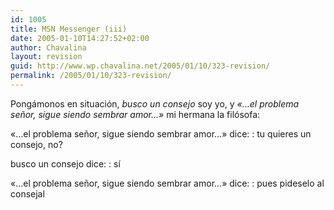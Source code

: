 ```yaml
---
id: 1005
title: MSN Messenger (iii)
date: 2005-01-10T14:27:52+02:00
author: Chavalina
layout: revision
guid: http://www.wp.chavalina.net/2005/01/10/323-revision/
permalink: /2005/01/10/323-revision/
---
```

Pongámonos en situación, _busco un consejo_ soy yo, y _«…el problema se&ntilde;or, sigue siendo sembrar amor…»_ mi hermana la filósofa:

«…el problema se&ntilde;or, sigue siendo sembrar amor…» dice:
:   tu quieres un consejo, no?

busco un consejo dice:
:   sí

«…el problema se&ntilde;or, sigue siendo sembrar amor…» dice:
:   pues pideselo al consejal